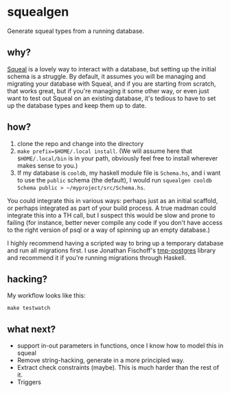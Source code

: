 # squealgen

Generate squeal types from a running database.

## why?

[Squeal](https://hackage.haskell.org/package/squeal-postgresql) is a lovely way to interact with a database, but setting up the initial schema is a struggle.
By default, it assumes you will be managing and migrating your database with Squeal, and if you are starting
from scratch, that works great, but if you're managing it some other way, or even just want to test out Squeal
on an existing database, it's tedious to have to set up the database types and keep them up to date.

## how?

1. clone the repo and change into the directory
2. `make prefix=$HOME/.local install`. (We will assume here that `$HOME/.local/bin` is in your path, obviously
feel free to install wherever makes sense to you.)
2. If my database is `cooldb`, my haskell module file is `Schema.hs`, and i want to use the `public` schema (the default),
I would run `squealgen cooldb Schema public > ~/myproject/src/Schema.hs`.

You could integrate this in various ways: perhaps just as an initial scaffold, or perhaps integrated as part
of your build process. A true madman could integrate this into a TH call, but I suspect this would be slow and
prone to failing (for instance, better never compile any code if you don't have access to the right version
of psql or a way of spinning up an empty database.)

I highly recommend having a scripted way to bring up a temporary database and run all migrations first. I use
Jonathan Fischoff's [tmp-postgres](https://hackage.haskell.org/package/tmp-postgres-1.34.1.0) library and
recommend it if you're running migrations through Haskell.

## hacking?

My workflow looks like this:

```make testwatch```


## what next?

- support in-out parameters in functions, once I know how to model this in squeal
- Remove string-hacking, generate in a more principled way.
- Extract check constraints (maybe). This is much harder than the rest of it.
- Triggers
